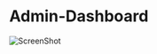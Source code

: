 # Admin-Dashboard

![ScreenShot](https://raw.github.com/{rissshhhabh}/{Admin-Dashboard}/{main}/{screenshot(61)})

